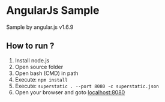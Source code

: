 # AngularJs Sample

Sample by angular.js v1.6.9

## How to run ?

1. Install node.js
2. Open source folder
3. Open bash (CMD) in path
4. Execute: `npm install`
5. Execute: `superstatic . --port 8080 -c superstatic.json`
6. Open your browser and goto [localhost:8080](http://localhost:8080/)